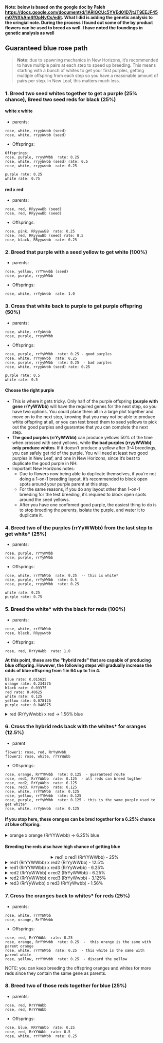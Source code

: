 **Note: below is based on the google doc by Paleh https://docs.google.com/document/d/1ARIQCUc5YVEd01D7jtJT9EEJF45m07NXhAm4fOpNvCs/edit. What I did is adding the genetic analysis to the oringial note. During the process I found out some of the by product flowers can be used to breed as well. I have noted the foundings in genetic analysis as well**

## **Guaranteed blue rose path**
> **Note**: due to spawning mechanics in New Horizons, it’s recommended to have multiple pairs at each step to speed up breeding. This means starting with a bunch of whites to get your first purples, getting multiple offspring from each step so you have a reasonable amount of pairs per step. In New Leaf, this matters much less.

### 1.  Breed two seed whites together to get a purple (25% chance), Breed two seed reds for black (25%)

#### white x white
* parents:
```
rose, white, rryyWwbb (seed)
rose, white, rryyWwbb (seed)
```
* Offsprings:
```
Offsprings:
rose, purple, rryyWWbb  rate: 0.25
rose, white, rryyWwbb (seed) rate: 0.5
rose, white, rryywwbb  rate: 0.25

purple rate: 0.25
white rate: 0.75

```

#### red x red
* parents:
```
rose, red, RRyywwBb (seed)
rose, red, RRyywwBb (seed)
```
* Offsprings:
```
rose, pink, RRyywwBB  rate: 0.25
rose, red, RRyywwBb (seed) rate: 0.5
rose, black, RRyywwbb  rate: 0.25
```

### 2. Breed that purple with a seed yellow to get white (100%)
* parents:
```
rose, yellow, rrYYwwbb (seed)
rose, purple, rryyWWbb
```
* Offsprings:
```
rose, white, rrYyWwbb  rate: 1.0
```

### 3. Cross that white back to purple to get purple offspring (50%)
* parents:
```
rose, white, rrYyWwbb
rose, purple, rryyWWbb
```
* Offsprings:
```
rose, purple, rrYyWWbb  rate: 0.25 - good purples
rose, white, rrYyWwbb  rate: 0.25
rose, purple, rryyWWbb  rate: 0.25  - bad purples
rose, white, rryyWwbb (seed) rate: 0.25

purple rate: 0.5
white rate: 0.5
```

#### Choose the right purple
* This is where it gets tricky. Only half of the purple offspring **(purple with gene rrYyWWbb)** will have the required genes for the next step, so you have two options. You could place them all in a large plot together and move on to the next step, knowing that you may not be able to produce white offspring at all, or you can test breed them to seed yellows to pick out the good purples and guarantee that you can complete the next step.
* **The good purples (rrYyWWbb)** can produce yellows 50% of the time when crossed with seed yellows, while **the bad purples (rryyWWbb) only produce whites**. If it doesn’t produce a yellow after 3-4 breedings, you can safely get rid of the purple. You will need at least two good purples in New Leaf, and one in New Horizons, since it’s best to duplicate the good purple in NH.
* Important New Horizons notes: 
  * Due to flowers now being able to duplicate themselves, if you’re not doing a 1-on-1 breeding layout, it’s recommended to block open spots around your purple parent at this step.
  * For the same reasons, if you do any layout other than 1-on-1 breeding for the test breeding, it’s required to block open spots around the seed yellows.
  * After you have one confirmed good purple, the easiest thing to do is to stop breeding the parents, isolate the purple, and water it to duplicate it.

### 4. Breed two of the purples (rrYyWWbb) from the last step to get white* (25%)
* parents:
```
rose, purple, rrYyWWbb
rose, purple, rrYyWWbb
```
* Offsprings:
```
rose, white, rrYYWWbb  rate: 0.25  -- this is white*
rose, purple, rrYyWWbb  rate: 0.5
rose, purple, rryyWWbb  rate: 0.25

white rate: 0.25
purple rate: 0.75
```

### 5. Breed the white* with the black for reds (100%)
* parents:
```
rose, white, rrYYWWbb
rose, black, RRyywwbb
```
* Offsprings:
```
rose, red, RrYyWwbb  rate: 1.0
```
**At this point, these are the “hybrid reds” that are capable of producing blue offspring. However, the following steps will gradually increase the odds of blue offspring from 1 in 64 up to 1 in 4.**
``` 
blue rate: 0.015625
orange rate: 0.234375
black rate: 0.09375
red rate: 0.40625
white rate: 0.125
yellow rate: 0.078125
purple rate: 0.046875
```

<details><summary>red (RrYyWwbb) x red -> 1.56% blue</summary>
<p>
 
* Offsprings:
```
rose, blue, RRYYWWbb  rate: 0.015625
rose, orange, RRYYWwbb  rate: 0.03125
rose, orange, RRYYwwbb  rate: 0.015625
rose, black, RRYyWWbb  rate: 0.03125
rose, red, RRYyWwbb  rate: 0.0625
rose, orange, RRYywwbb  rate: 0.03125
rose, black, RRyyWWbb  rate: 0.015625
rose, black, RRyyWwbb  rate: 0.03125
rose, black, RRyywwbb  rate: 0.015625
rose, red, RrYYWWbb  rate: 0.03125
rose, orange, RrYYWwbb  rate: 0.0625
rose, orange, RrYYwwbb  rate: 0.03125
rose, red, RrYyWWbb  rate: 0.0625
rose, red, RrYyWwbb  rate: 0.125
rose, orange, RrYywwbb  rate: 0.0625
rose, red, RryyWWbb  rate: 0.03125
rose, red, RryyWwbb  rate: 0.0625
rose, red, Rryywwbb  rate: 0.03125
rose, white, rrYYWWbb  rate: 0.015625
rose, yellow, rrYYWwbb  rate: 0.03125
rose, yellow, rrYYwwbb (seed) rate: 0.015625
rose, purple, rrYyWWbb  rate: 0.03125
rose, white, rrYyWwbb  rate: 0.0625
rose, yellow, rrYywwbb  rate: 0.03125
rose, purple, rryyWWbb  rate: 0.015625
rose, white, rryyWwbb (seed) rate: 0.03125
rose, white, rryywwbb  rate: 0.015625
```

</p>
</details>

### 6. Cross the hybrid reds back with the whites* for oranges (12.5%)
* parent
```
flower1: rose, red, RrYyWwbb
flower2: rose, white, rrYYWWbb
```
* Offsprings:
```
rose, orange, RrYYWwbb  rate: 0.125  - guaranteed route
rose, red1, RrYYWWbb  rate: 0.125  - all reds can breed togther
rose, red2, RrYyWWbb  rate: 0.125
rose, red3, RrYyWwbb  rate: 0.125
rose, white, rrYYWWbb  rate: 0.125
rose, yellow, rrYYWwbb  rate: 0.125
rose, purple, rrYyWWbb  rate: 0.125 - this is the same purple used to get white*
rose, white, rrYyWwbb  rate: 0.125
```
#### If you stop here, these oranges can be bred together for a 6.25% chance at blue offspring.
<details><summary> orange x orange (RrYYWwbb) -> 6.25% blue </summary>
<p>
 
```
rose, blue, RRYYWWbb  rate: 0.0625
rose, orange, RRYYWwbb  rate: 0.125
rose, orange, RRYYwwbb  rate: 0.0625
rose, red, RrYYWWbb  rate: 0.125
rose, orange, RrYYWwbb  rate: 0.25
rose, orange, RrYYwwbb  rate: 0.125
rose, white, rrYYWWbb  rate: 0.0625
rose, yellow, rrYYWwbb  rate: 0.125
rose, yellow, rrYYwwbb (seed) rate: 0.0625
```
</p></details>
 
#### Breeding the reds also have high chance of getting blue

<div style="margin-left:150px">
<details><summary>red1 x red1 (RrYYWWbb) - 25% </summary>
<p>
 
```
rose, blue, RRYYWWbb  rate: 0.25
rose, red, RrYYWWbb  rate: 0.5
rose, white, rrYYWWbb  rate: 0.25
```
</p></details> </div>

<details><summary>red1 (RrYYWWbb) x red2 (RrYyWWbb) - 12.5%</summary>
<p>
 

```
rose, blue, RRYYWWbb  rate: 0.125
rose, black, RRYyWWbb  rate: 0.125
rose, red, RrYYWWbb  rate: 0.25
rose, red, RrYyWWbb  rate: 0.25
rose, white, rrYYWWbb  rate: 0.125
rose, purple, rrYyWWbb  rate: 0.125
```
</p></details> 

<details><summary>red1 (RrYYWWbb) x red3 (RrYyWwbb) - 6.25% </summary>
<p>
 
```
rose, blue, RRYYWWbb  rate: 0.0625
rose, orange, RRYYWwbb  rate: 0.0625
rose, black, RRYyWWbb  rate: 0.0625
rose, red, RRYyWwbb  rate: 0.0625
rose, red, RrYYWWbb  rate: 0.125
rose, orange, RrYYWwbb  rate: 0.125
rose, red, RrYyWWbb  rate: 0.125
rose, red, RrYyWwbb  rate: 0.125
rose, white, rrYYWWbb  rate: 0.0625
rose, yellow, rrYYWwbb  rate: 0.0625
rose, purple, rrYyWWbb  rate: 0.0625
rose, white, rrYyWwbb  rate: 0.0625
```
</p></details> 

<details><summary>red2 (RrYyWWbb) x red2 (RrYyWWbb) - 6.25%</summary>
<p>
 
```
rose, blue, RRYYWWbb  rate: 0.0625
rose, black, RRYyWWbb  rate: 0.125
rose, black, RRyyWWbb  rate: 0.0625
rose, red, RrYYWWbb  rate: 0.125
rose, red, RrYyWWbb  rate: 0.25
rose, red, RryyWWbb  rate: 0.125
rose, white, rrYYWWbb  rate: 0.0625
rose, purple, rrYyWWbb  rate: 0.125
rose, purple, rryyWWbb  rate: 0.0625
```
</p></details> 

<details><summary>red2 (RrYyWWbb) x red3 (RrYyWwbb) - 3.125%</summary>
<p>
 
```
rose, blue, RRYYWWbb  rate: 0.03125
rose, orange, RRYYWwbb  rate: 0.03125
rose, black, RRYyWWbb  rate: 0.0625
rose, red, RRYyWwbb  rate: 0.0625
rose, black, RRyyWWbb  rate: 0.03125
rose, black, RRyyWwbb  rate: 0.03125
rose, red, RrYYWWbb  rate: 0.0625
rose, orange, RrYYWwbb  rate: 0.0625
rose, red, RrYyWWbb  rate: 0.125
rose, red, RrYyWwbb  rate: 0.125
rose, red, RryyWWbb  rate: 0.0625
rose, red, RryyWwbb  rate: 0.0625
rose, white, rrYYWWbb  rate: 0.03125
rose, yellow, rrYYWwbb  rate: 0.03125
rose, purple, rrYyWWbb  rate: 0.0625
rose, white, rrYyWwbb  rate: 0.0625
rose, purple, rryyWWbb  rate: 0.03125
rose, white, rryyWwbb (seed) rate: 0.03125
```
</p></details> 

<details><summary>red3 (RrYyWwbb) x red3 (RrYyWwbb) - 1.56%</summary>
<p>
 
```
rose, blue, RRYYWWbb  rate: 0.015625
rose, orange, RRYYWwbb  rate: 0.03125
rose, orange, RRYYwwbb  rate: 0.015625
rose, black, RRYyWWbb  rate: 0.03125
rose, red, RRYyWwbb  rate: 0.0625
rose, orange, RRYywwbb  rate: 0.03125
rose, black, RRyyWWbb  rate: 0.015625
rose, black, RRyyWwbb  rate: 0.03125
rose, black, RRyywwbb  rate: 0.015625
rose, red, RrYYWWbb  rate: 0.03125
rose, orange, RrYYWwbb  rate: 0.0625
rose, orange, RrYYwwbb  rate: 0.03125
rose, red, RrYyWWbb  rate: 0.0625
rose, red, RrYyWwbb  rate: 0.125
rose, orange, RrYywwbb  rate: 0.0625
rose, red, RryyWWbb  rate: 0.03125
rose, red, RryyWwbb  rate: 0.0625
rose, red, Rryywwbb  rate: 0.03125
rose, white, rrYYWWbb  rate: 0.015625
rose, yellow, rrYYWwbb  rate: 0.03125
rose, yellow, rrYYwwbb (seed) rate: 0.015625
rose, purple, rrYyWWbb  rate: 0.03125
rose, white, rrYyWwbb  rate: 0.0625
rose, yellow, rrYywwbb  rate: 0.03125
rose, purple, rryyWWbb  rate: 0.015625
rose, white, rryyWwbb (seed) rate: 0.03125
rose, white, rryywwbb  rate: 0.015625
```
</p></details> 
 
### 7. Cross the oranges back to whites* for reds (25%)
* parents:
```
rose, white, rrYYWWbb
rose, orange, RrYYWwbb
```
* Offsprings:
```
rose, red, RrYYWWbb  rate: 0.25
rose, orange, RrYYWwbb  rate: 0.25  -  this orange is the same with parent orange
rose, white, rrYYWWbb  rate: 0.25  - this white is the same with parent white
rose, yellow, rrYYWwbb  rate: 0.25  - discard the yellow
```
NOTE: you can keep breeding the offspring oranges and whites for more reds since they contain the same gene as parents. 

### 8. Breed two of those reds together for blue (25%)
* parents:
```
rose, red, RrYYWWbb
rose, red, RrYYWWbb
```
* Offsprings:
```
rose, blue, RRYYWWbb  rate: 0.25
rose, red, RrYYWWbb  rate: 0.5
rose, white, rrYYWWbb  rate: 0.25
```
